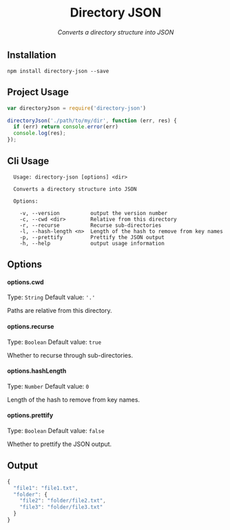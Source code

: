 <div align=center>
  <h1>Directory JSON</h1>
  <h6>Converts a directory structure into JSON</h6>
</div>

## Installation

```shell
npm install directory-json --save
```

## Project Usage

```javascript
var directoryJson = require('directory-json')

directoryJson('./path/to/my/dir', function (err, res) {
  if (err) return console.error(err)
  console.log(res);
});
```

## Cli Usage

```shell
  Usage: directory-json [options] <dir>

  Converts a directory structure into JSON

  Options:

    -v, --version          output the version number
    -c, --cwd <dir>        Relative from this directory
    -r, --recurse          Recurse sub-directories
    -l, --hash-length <n>  Length of the hash to remove from key names
    -p, --prettify         Prettify the JSON output
    -h, --help             output usage information
```

## Options

#### options.cwd
Type: `String`
Default value: `'.'`

Paths are relative from this directory.

#### options.recurse
Type: `Boolean`
Default value: `true`

Whether to recurse through sub-directories.

#### options.hashLength
Type: `Number`
Default value: `0`

Length of the hash to remove from key names.

#### options.prettify
Type: `Boolean`
Default value: `false`

Whether to prettify the JSON output.

## Output
```javascript
{
  "file1": "file1.txt",
  "folder": {
    "file2": "folder/file2.txt",
    "file3": "folder/file3.txt"
  }
}
```
